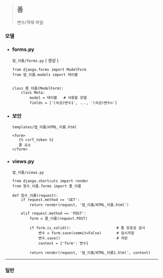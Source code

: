 >## 폼
>변수/객체 파일

### 모델
+ ### forms.py
    ``앱_이름/forms.py`` ( 생성 )
    ```angular2html
    from django.forms import ModelForm
    from 앱_이름.models import 테이블
    
    
    class 폼_이름(ModelForm):
        class Meta:
            model = 테이블   # 사용할 모델
            fields = ['(속성)변수1', ..., '(속성)변수n']
    ```

+ ### 보안
    ``templates/앱_이름/HTML_이름.html``
    ```angular2html
    <form>
       {% csrf_token %}
       폼 요소
    </form>
    ```

+ ### views.py
    ``앱_이름/views.py``
    ```angular2html
    from django.shortcuts import render
    from 함수_이름.forms import 폼_이름
    
    def 함수_이름(request):
        if request.method == 'GET':
            return render(request, '앱_이름/HTML_이름.html')
    
        elif request.method == 'POST':
            form = 폼_이름(request.POST)
    
            if form.is_valid():                     # 폼 유효성 검사
                변수 = form.save(commit=False)       # 임시저장
                변수.save()                          # 저장
                context = {'form': 변수}
    
            return render(request, '앱_이름/HTML_이름1.html', context)
    ```
---
### 일반
